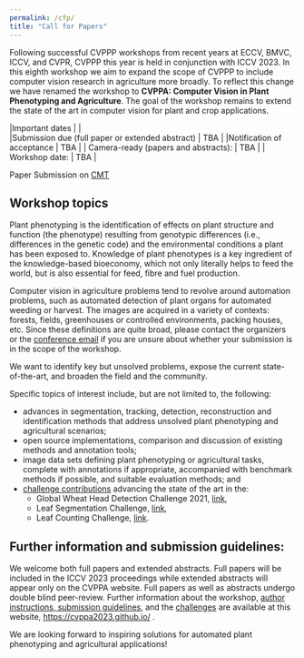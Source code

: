 ```yaml
---
permalink: /cfp/
title: "Call for Papers"
---
```



Following successful CVPPP workshops from recent years at ECCV, BMVC, ICCV, and CVPR, CVPPP this year is held in conjunction with ICCV 2023. In this eighth workshop we aim to expand the scope of CVPPP to include computer vision research in agriculture more broadly. To reflect this change we have renamed the workshop to **CVPPA: Computer Vision in Plant Phenotyping and Agriculture**. The goal of the workshop remains to extend the state of the art in computer vision for plant and crop applications. 

|Important dates       |       |      
|Submission due (full paper or extended abstract) | TBA | 
|Notification of acceptance | TBA | 
| Camera-ready (papers and abstracts): | TBA | 
| Workshop date: | TBA | 

Paper Submission on [CMT](https://cmt3.research.microsoft.com/CVPPA2023)
 
## Workshop topics
 
Plant phenotyping is the identification of effects on plant structure and function (the phenotype) resulting from genotypic differences (i.e., differences in the genetic code) and the environmental conditions a plant has been exposed to. Knowledge of plant phenotypes is a key ingredient of the knowledge-based bioeconomy, which not only literally helps to feed the world, but is also essential for feed, fibre and fuel production. 
 
Computer vision in agriculture problems tend to revolve around automation problems, such as automated detection of plant organs for automated weeding or harvest. The images are acquired in a variety of contexts: forests, fields, greenhouses or controlled environments, packing houses, etc. Since these definitions are quite broad, please contact the organizers or the [conference email](mailto:cvppp2021@gmail.com) if you are unsure about whether your submission is in the scope of the workshop. 

We want to identify key but unsolved problems, expose the current state-of-the-art, and broaden the field and the community. 
 
Specific topics of interest include, but are not limited to, the following: 
 
- advances in segmentation, tracking, detection, reconstruction and identification methods that address unsolved plant phenotyping and agricultural scenarios; 
-  open source implementations, comparison and discussion of existing methods and annotation tools; 
-  image data sets defining plant phenotyping or agricultural tasks, complete with annotations if appropriate, accompanied with benchmark methods if possible, and suitable evaluation methods; and 
-  [challenge contributions](/challenges) advancing the state of the art in the: 
   - Global Wheat Head Detection Challenge 2021, [link](http://www.global-wheat.com/),
   - Leaf Segmentation Challenge, [link](https://www.plant-phenotyping.org/CVPPP2017-challenge),  
   - Leaf Counting Challenge, [link](https://data-challenges.fz-juelich.de/web/challenges/challengepage/85/overview). 
 
 
## Further information and submission guidelines: 
 
We welcome both full papers and extended abstracts. Full papers will be included in the ICCV 2023 proceedings while extended abstracts will appear only on the CVPPA website. Full papers as well as abstracts undergo double blind peer-review. Further information about the workshop, [author instructions, submission guidelines](/authors/), and the [challenges](/challenges/) are available at this website, https://cvppa2023.github.io/ . 
 
We are looking forward to inspiring solutions for automated plant phenotyping and agricultural applications! 
 
 
